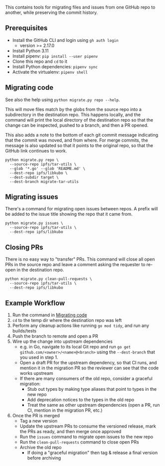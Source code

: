 This contains tools for migrating files and issues from one GitHub repo to another, while preserving the commit history.

## Prerequisites

- Install the GitHub CLI and login using `gh auth login`
  - version >= 2.17.0
- Install Python 3.11
- Install pipenv: `pip install --user pipenv`
- Clone this repo and `cd` to it
- Install Python dependencies: `pipenv sync`
- Activate the virtualenv: `pipenv shell`

## Migrating code

See also the help using `python migrate.py repo --help`.

This will move files match by the globs from the source repo into a subdirectory in the destination repo. This happens locally, and the command will print the local directory of the destination repo so that the change can be inspected, pushed to a branch, and then a PR opened.

This also adds a note to the bottom of each git commit message indicating that the commit was moved, and from where. For merge commits, the message is also updated so that it points to the original repo, so that the GitHub link continues to work.

```
python migrate.py repo \
  --source-repo ipfs/tar-utils \
  --glob '*.go' --glob 'README.md' \
  --dest-repo ipfs/libkubo \
  --dest-subdir target \
  --dest-branch migrate-tar-utils
```

## Migrating issues

There's a command for migrating open issues between repos. A prefix will be added to the issue title showing the repo that it came from.

```
python migrate.py issues \
  --source-repo ipfs/tar-utils \
  --dest-repo ipfs/libkubo
```

## Closing PRs
There is no easy way to "transfer" PRs. This command will close all open PRs in the source repo and leave a comment asking the requester to re-open in the destination repo.

```
python migrate.py clean-pull-requests \
  --source-repo ipfs/tar-utils \
  --dest-repo ipfs/libkubo
```

## Example Workflow
1. Run the command in [Migrating code](#migrating-code)
1. `cd` to the temp dir where the destination repo was left
1. Perform any cleanup actions like running `go mod tidy`, and run any builds/tests
1. Push the branch to remote and open a PR
1. Wire up the change into upstream dependencies
    - e.g. in Go, navigate to its local Git repo and run `go get github.com/<owner>/<name>@<branch>` using the `--dest-branch` that you used in step 1.
    - Open a draft PR for the upstream dependency, so that CI runs, and mention it in the migration PR so the reviewer can see that the code works upstream
	- If there are many consumers of the old repo, consider a graceful migration:
	    - Stub out types by making type aliases that point to types in the new repo
		- Add deprecation notices to the types in the old repo
		- Treat the same as other upstream dependencies (open a PR, run CI, mention in the migration PR, etc.)
1. Once the PR is merged
    - Tag a new version
    - Update the upstream PRs to consume the versioned release, mark the PRs as ready, and then merge once approved
    - Run the `issues` command to migrate open issues to the new repo
    - Run the `clean-pull-requests` command to close open PRs
	- Archive the old repo
	    - If doing a "graceful migration" then tag & release a final version before archiving

